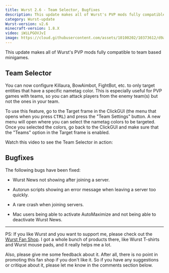 ```yaml
---
title: Wurst 2.6 - Team Selector, Bugfixes
description: This update makes all of Wurst's PVP mods fully compatible to team based minigames.
category: Wurst-update
Wurst-version: v2.6
minecraft-version: 1.8.X
video: iWiLPGOVJvI
image: https://cloud.githubusercontent.com/assets/10100202/10373612/d9a34cf2-6dee-11e5-8fd1-eab4ce7b52cc.jpg
---
```

This update makes all of Wurst's PVP mods fully compatible to team based minigames.

## Team Selector
You can now configure Killaura, BowAimbot, FightBot, etc. to only target entities that have a specific nametag color. This is especially useful for PVP games with teams, so you can attack players from the enemy team(s) but not the ones in your team.

To use this feature, go to the Target frame in the ClickGUI (the menu that opens when you press <kbd>CTRL</kbd>) and press the "Team Settings" button. A new menu will open where you can select the nametag colors to be targeted. Once you selected the colors, go back to the ClickGUI and make sure that the "Teams" option in the Target frame is enabled.
<!--read more-->

Watch this video to see the Team Selector in action:

## Bugfixes
The following bugs have been fixed:

- Wurst News not showing after joining a server.

- Autorun scripts showing an error message when leaving a server too quickly.

- A rare crash when joining servers.

- Mac users being able to activate AutoMaximize and not being able to deactivate Wurst News.

---

PS: If you like Wurst and you want to support me, please check out the [Wurst Fan Shop](https://www.wurst-client.tk/fanshop). I got a whole bunch of products there, like Wurst T-shirts and Wurst mouse pads, and it really helps me a lot.

Also, please give me some feedback about it. After all, there is no point in promoting this fan shop if you don't like it. So if you have any suggestions or critique about it, please let me know in the comments section below.
